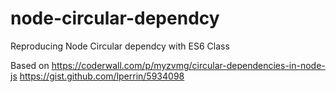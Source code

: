 # node-circular-dependcy
Reproducing Node Circular dependcy with ES6 Class

Based on 
https://coderwall.com/p/myzvmg/circular-dependencies-in-node-js
https://gist.github.com/lperrin/5934098

